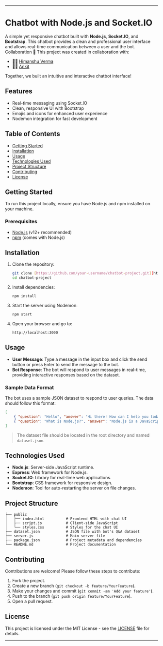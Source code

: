 
---

# Chatbot with Node.js and Socket.IO

A simple yet responsive chatbot built with **Node.js**, **Socket.IO**, and **Bootstrap**. This chatbot provides a clean and professional user interface and allows real-time communication between a user and the bot.
Collaboration 🤝
This project was created in collaboration with:

- 👨‍💻 [Himanshu Verma](https://www.linkedin.com/in/himanshu-verma12/)
- 🧑‍💼 [Ankit](https://www.linkedin.com/in/himanshu-verma12/)

Together, we built an intuitive and interactive chatbot interface!

## Features

- Real-time messaging using Socket.IO
- Clean, responsive UI with Bootstrap
- Emojis and icons for enhanced user experience
- Nodemon integration for fast development

## Table of Contents

- [Getting Started](#getting-started)
- [Installation](#installation)
- [Usage](#usage)
- [Technologies Used](#technologies-used)
- [Project Structure](#project-structure)
- [Contributing](#contributing)
- [License](#license)

## Getting Started

To run this project locally, ensure you have Node.js and npm installed on your machine.

### Prerequisites

- [Node.js](https://nodejs.org/) (v12+ recommended)
- [npm](https://www.npmjs.com/) (comes with Node.js)

## Installation

1. Clone the repository:

   ```bash
   git clone [https://github.com/your-username/chatbot-project.git](https://github.com/Hverma1206/chatbot-js)]
   cd chatbot-project
   ```

2. Install dependencies:

   ```bash
   npm install
   ```

3. Start the server using Nodemon:

   ```bash
   npm start
   ```

4. Open your browser and go to:

   ```
   http://localhost:3000
   ```

## Usage

- **User Message**: Type a message in the input box and click the send button or press Enter to send the message to the bot.
- **Bot Response**: The bot will respond to user messages in real-time, providing interactive responses based on the dataset.

### Sample Data Format

The bot uses a sample JSON dataset to respond to user queries. The data should follow this format:

```json
[
    { "question": "Hello", "answer": "Hi there! How can I help you today?" },
    { "question": "What is Node.js?", "answer": "Node.js is a JavaScript runtime built on Chrome's V8 JavaScript engine." }
]
```

> The dataset file should be located in the root directory and named `dataset.json`.

## Technologies Used

- **Node.js**: Server-side JavaScript runtime.
- **Express**: Web framework for Node.js.
- **Socket.IO**: Library for real-time web applications.
- **Bootstrap**: CSS framework for responsive design.
- **Nodemon**: Tool for auto-restarting the server on file changes.
  
## Project Structure

```
├── public
│   ├── index.html          # Frontend HTML with chat UI
│   ├── script.js           # Client-side JavaScript
│   └── styles.css          # Styles for the chat UI
├── dataset.json            # JSON file with bot's Q&A dataset
├── server.js               # Main server file
├── package.json            # Project metadata and dependencies
└── README.md               # Project documentation
```

## Contributing

Contributions are welcome! Please follow these steps to contribute:

1. Fork the project.
2. Create a new branch (`git checkout -b feature/YourFeature`).
3. Make your changes and commit (`git commit -am 'Add your feature'`).
4. Push to the branch (`git push origin feature/YourFeature`).
5. Open a pull request.

## License

This project is licensed under the MIT License - see the [LICENSE](LICENSE) file for details.

---
